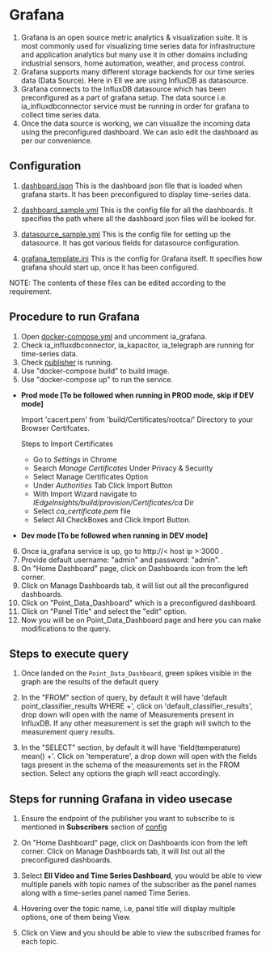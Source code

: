 # Grafana

1. Grafana is an open source metric analytics & visualization suite. It is most commonly used for visualizing time series data for infrastructure and        application analytics but many use it in other domains including industrial sensors, home automation, weather, and process control.
2. Grafana supports many different storage backends for our time series data (Data Source). Here in EII we are using InfluxDB as datasource.
3. Grafana connects to the InfluxDB datasource which has been preconfigured as a part of grafana setup. The data source i.e. ia_influxdbconnector service must be running in order for grafana to collect time series data.
4. Once the data source is working, we can visualize the incoming data using the preconfigured dashboard. We can aslo edit the dashboard as per our convenience.

## Configuration

1. [dashboard.json](./dashboard.json)
    This is the dashboard json file that is loaded when grafana starts. It has been preconfigured to display time-series data.

2. [dashboard_sample.yml](./dashboard_sample.yml)
    This is the config file for all the dashboards. It specifies the path where all the dashboard json files will be looked for.

3. [datasource_sample.yml](./datasource_sample.yml)
    This is the config file for setting up the datasource. It has got various fields for datasource configuration.

4. [grafana_template.ini](./grafana_template.ini)
    This is the config for Grafana itself. It specifies how grafana should start up, once it has been configured.

NOTE: The contents of these files can be edited according to the requirement.

## Procedure to run Grafana

1. Open [docker-compose.yml](/build/docker-compose.yml) and uncomment ia_grafana.
2. Check ia_influxdbconnector, ia_kapacitor, ia_telegraph are running for time-series data.
3. Check [publisher](https://github.com/open-edge-insights/eii-tools/blob/master/mqtt-publisher/publisher_temp.sh) is running.
4. Use "docker-compose build" to build image.
5. Use "docker-compose up" to run the service.

* **Prod mode [To be followed when running in PROD mode, skip if DEV mode]**

    Import 'cacert.pem' from 'build/Certificates/rootca/' Directory to your Browser Certifcates.

    Steps to Import Certificates
  * Go to *Settings* in Chrome
  * Search *Manage Certificates* Under Privacy & Security
  * Select Manage Certificates Option
  * Under *Authorities* Tab Click Import Button
  * With Import Wizard navigate to
        *IEdgeInsights/build/provision/Certificates/ca* Dir
  * Select *ca_certificate.pem* file
  * Select All CheckBoxes and Click Import Button.
* **Dev mode [To be followed when running in DEV mode]**

6. Once ia_grafana service is up, go to http://< host ip >:3000 .
7. Provide default username: "admin" and password: "admin".
8. On "Home Dashboard" page, click on Dashboards icon from the left corner.
9. Click on Manage Dashboards tab, it will list out all the preconfigured dashboards.
10. Click on "Point_Data_Dashboard" which is a preconfigured dashboard.
11. Click on "Panel Title" and select the "edit" option.
12. Now you will be on Point_Data_Dashboard page and here you can make modifications to the query.

## Steps to execute query

1. Once landed on the `Point_Data_Dashboard`, green spikes visible in the
   graph are the results of the default query

2. In the "FROM" section of query, by default it will have 'default
   point_classifier_results WHERE +',
   click on 'default_classifier_results', drop down will open with the name of Measurements present in InfluxDB.
   If any other measurement is set the graph will switch to the measurement query results.

3. In the "SELECT" section, by default it will have 'field(temperature) mean() +'. Click on 'temperature', a drop down will
   open with the fields tags present in the schema of the measurements set in the FROM section.
   Select any options the graph will react accordingly.

## Steps for running Grafana in video usecase

1. Ensure the endpoint of the publisher you want to subscribe to is mentioned in **Subscribers** section of
   [config](config.json)

2. On "Home Dashboard" page, click on Dashboards icon from the left corner.
   Click on Manage Dashboards tab, it will list out all the preconfigured dashboards.

3. Select **EII Video and Time Series Dashboard**, you would be able to view multiple panels with topic names of the subscriber
   as the panel names along with a time-series panel named Time Series.

4. Hovering over the topic name, i.e, panel title will display multiple options, one of them being View.

5. Click on View and you should be able to view the subscribed frames for each topic.
